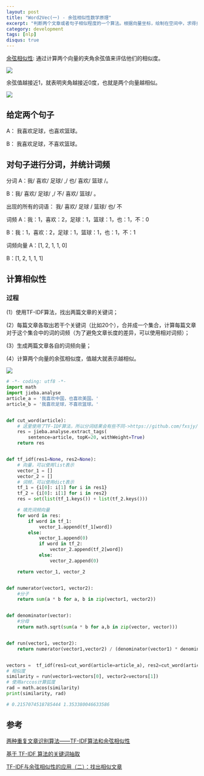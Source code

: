 ```yaml
---
layout: post
title: "Word2Vec(一) - 余弦相似性数学原理"
excerpt: "判断两个文章或者句子相似程度的一个算法。根据向量坐标，绘制在空间中，求得夹角的Cos值。Cos值越接近1，则说明夹角越小，即两向量相似。"
category: development
tags: [nlp]
disqus: true
---
```


[余弦相似性](https://zh.wikipedia.org/wiki/%E4%BD%99%E5%BC%A6%E7%9B%B8%E4%BC%BC%E6%80%A7): 通过计算两个向量的夹角余弦值来评估他们的相似度。

![](https://static-public.chatopera.com/backlog/chatbot/images/2017/06/bg2013032002.png)

余弦值越接近1，就表明夹角越接近0度，也就是两个向量越相似。

![](https://static-public.chatopera.com/backlog/chatbot/images/2017/06/bg2013032007.png)

## 给定两个句子
A： 我喜欢足球，也喜欢篮球。

B： 我喜欢足球，不喜欢篮球。


## 对句子进行分词，并统计词频
分词
A：我/ 喜欢/ 足球/ ,/ 也/ 喜欢/ 篮球 /。

B：我/ 喜欢/ 足球/ ,/ 不/ 喜欢/ 篮球/ 。

出现的所有的词语：
我/ 喜欢/ 足球 / 篮球/ 也/ 不

词频
A：我：1，喜欢：2，足球：1，篮球：1，也：1，不：0

B：我：1，喜欢：2，足球：1，篮球：1，也：1，不：1

词频向量
A：[1, 2, 1, 1, 0]

B：[1, 2, 1, 1, 1]

## 计算相似性

### 过程

(1）使用TF-IDF算法，找出两篇文章的关键词；

(2）每篇文章各取出若干个关键词（比如20个），合并成一个集合，计算每篇文章对于这个集合中的词的词频（为了避免文章长度的差异，可以使用相对词频）；

(3）生成两篇文章各自的词频向量；

(4）计算两个向量的余弦相似度，值越大就表示越相似。

![](https://camo.githubusercontent.com/26e22b617dc49ec67e4dea25f76b5c2138489917/687474703a2f2f692e696d6775722e636f6d2f7a717437556c732e706e67)

```python
# -*- coding: utf8 -*-
import math
import jieba.analyse
article_a = '我喜欢中国，也喜欢美国。'
article_b = '我喜欢足球，不喜欢篮球。'


def cut_word(article):
    # 这里使用了TF-IDF算法，所以分词结果会有些不同->https://github.com/fxsjy/jieba#3-关键词提取
    res = jieba.analyse.extract_tags(
        sentence=article, topK=20, withWeight=True)
    return res


def tf_idf(res1=None, res2=None):
    # 向量，可以使用list表示
    vector_1 = []
    vector_2 = []
    # 词频，可以使用dict表示
    tf_1 = {i[0]: i[1] for i in res1}
    tf_2 = {i[0]: i[1] for i in res2}
    res = set(list(tf_1.keys()) + list(tf_2.keys()))

    # 填充词频向量
    for word in res:
        if word in tf_1:
            vector_1.append(tf_1[word])
        else:
            vector_1.append(0)
            if word in tf_2:
                vector_2.append(tf_2[word])
            else:
                vector_2.append(0)

    return vector_1, vector_2


def numerator(vector1, vector2):
    #分子
    return sum(a * b for a, b in zip(vector1, vector2))


def denominator(vector):
    #分母
    return math.sqrt(sum(a * b for a,b in zip(vector, vector)))


def run(vector1, vector2):
    return numerator(vector1,vector2) / (denominator(vector1) * denominator(vector2))


vectors =  tf_idf(res1=cut_word(article=article_a), res2=cut_word(article=article_b))
# 相似度
similarity = run(vector1=vectors[0], vector2=vectors[1])
# 使用arccos计算弧度
rad = math.acos(similarity)
print(similarity, rad)

# 0.2157074518785444 1.353380046633586
```

## 参考
[两种重复文章识别算法——TF-IDF算法和余弦相似性](https://github.com/jamcplusplus/jamcplusplus.github.io/issues/7)

[基于 TF-IDF 算法的关键词抽取](https://github.com/fxsjy/jieba#基于-tf-idf-算法的关键词抽取)


[TF-IDF与余弦相似性的应用（二）：找出相似文章](http://www.ruanyifeng.com/blog/2013/03/cosine_similarity.html)
